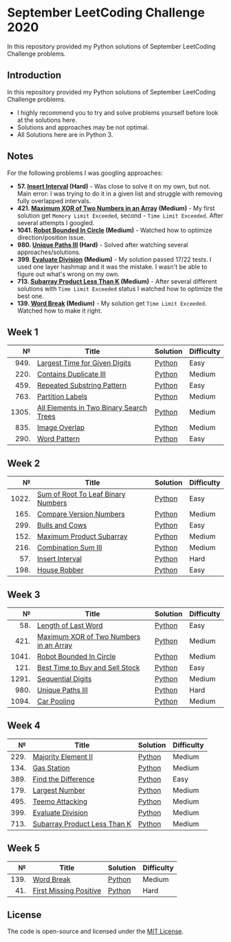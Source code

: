 # September LeetCoding Challenge 2020
In this repository provided my Python solutions of September LeetCoding Challenge problems.

## Introduction
In this repository provided my Python solutions of September LeetCoding Challenge problems. 
- I highly recommend you to try and solve problems yourself before look at the solutions here.
- Solutions and approaches may be not optimal.
- All Solutions here are in Python 3.

## Notes
For the following problems I was googling approaches:
* <b>57\. <ins>Insert Interval</ins> (Hard)</b> - Was close to solve it on my own, but not. Main error: I was trying to do it in a given list and struggle with removing fully overlapped intervals.
* <b>421\. <ins>Maximum XOR of Two Numbers in an Array</ins> (Medium)</b> - My first solution get `Memory Limit Exceeded`, second - `Time Limit Exceeded`. After several attempts I googled.
* <b>1041\. <ins>Robot Bounded In Circle</ins> (Medium)</b> - Watched how to optimize direction/position issue.
* <b>980\. <ins>Unique Paths III</ins> (Hard)</b> - Solved after watching several approaches/solutions.
* <b>399\. <ins>Evaluate Division</ins> (Medium)</b> - My solution passed 17/22 tests. I used one layer hashmap and it was the mistake. I wasn't be able to figure out what's wrong on my own.
* <b>713\. <ins>Subarray Product Less Than K</ins> (Medium)</b> - After several different solutions with `Time Limit Exceeded` status I watched how to optimize the best one. 
* <b>139\. <ins>Word Break</ins> (Medium)</b> - My solution get `Time Limit Exceeded`. Watched how to make it right.

## Week 1
|№|Title|Solution|Difficulty|
| ----: | --- | --- | --- |
|949.|[Largest Time for Given Digits](https://leetcode.com/problems/largest-time-for-given-digits/)|[Python](/Easy/949.LargestTimeforGivenDigits.py)|Easy|
|220.|[Contains Duplicate III](https://leetcode.com/problems/contains-duplicate-iii/)|[Python](/Medium/220.ContainsDuplicateIII.py)|Medium|
|459.|[Repeated Substring Pattern](https://leetcode.com/problems/repeated-substring-pattern/)|[Python](/Easy/459.RepeatedSubstringPattern.py)|Easy|
|763.|[Partition Labels](https://leetcode.com/problems/partition-labels/)|[Python](/Medium/763.PartitionLabels(bruteforce).py)|Medium|
|1305.|[All Elements in Two Binary Search Trees](https://leetcode.com/problems/all-elements-in-two-binary-search-trees/)|[Python](/Medium/1305.AllElementsinTwoBinarySearchTrees.py)|Medium|
|835.|[Image Overlap](https://leetcode.com/problems/image-overlap/)|[Python](/Medium/835.ImageOverlap.py)|Medium|
|290.|[Word Pattern](https://leetcode.com/problems/word-pattern/)|[Python](/Easy/290.WordPattern.py)|Easy|

## Week 2
|№|Title|Solution|Difficulty|
| ----: | --- | --- | --- |
|1022.|[Sum of Root To Leaf Binary Numbers](https://leetcode.com/problems/sum-of-root-to-leaf-binary-numbers/)|[Python](/Easy/1022.SumofRootToLeafBinaryNumbers.py)|Easy|
|165.|[Compare Version Numbers](https://leetcode.com/problems/compare-version-numbers/)|[Python](/Medium/165.CompareVersionNumbers.py)|Medium|
|299.|[Bulls and Cows](https://leetcode.com/problems/bulls-and-cows/)|[Python](/Easy/299.BullsandCows.py)|Easy|
|152.|[Maximum Product Subarray](https://leetcode.com/problems/maximum-product-subarray/)|[Python](/Medium/152.MaximumProductSubarray.py)|Medium|
|216.|[Combination Sum III](https://leetcode.com/problems/combination-sum-iii/)|[Python](/Medium/216.CombinationSumIII.py)|Medium|
|57.|[Insert Interval](https://leetcode.com/problems/insert-interval/)|[Python](/Hard/57.InsertInterval.py)|Hard|
|198.|[House Robber](https://leetcode.com/problems/house-robber/)|[Python](/Easy/198.HouseRobber.py)|Easy|

## Week 3
|№|Title|Solution|Difficulty|
| ----: | --- | --- | --- |
|58.|[Length of Last Word](https://leetcode.com/problems/length-of-last-word/)|[Python](/Easy/58.LengthofLastWord.py)|Easy|
|421.|[Maximum XOR of Two Numbers in an Array](https://leetcode.com/problems/maximum-xor-of-two-numbers-in-an-array/)|[Python](/Medium/421.MaximumXORofTwoNumbersinanArray.py)|Medium|
|1041.|[Robot Bounded In Circle](https://leetcode.com/problems/robot-bounded-in-circle/)|[Python](/Medium/1041.RobotBoundedInCircle.py)|Medium|
|121.|[Best Time to Buy and Sell Stock](https://leetcode.com/problems/best-time-to-buy-and-sell-stock/)|[Python](/Easy/121.BestTimetoBuyandSellStock.py)|Easy|
|1291.|[Sequential Digits](https://leetcode.com/problems/sequential-digits/)|[Python](/Medium/1291.SequentialDigits.py)|Medium|
|980.|[Unique Paths III](https://leetcode.com/problems/unique-paths-iii/)|[Python](/Hard/980.UniquePathsIII.py)|Hard|
|1094.|[Car Pooling](https://leetcode.com/problems/car-pooling/)|[Python](/Medium/1094.CarPooling.py)|Medium|

## Week 4
|№|Title|Solution|Difficulty|
| ----: | --- | --- | --- |
|229.|[Majority Element II](https://leetcode.com/problems/majority-element-ii/)|[Python](/Medium/229.MajorityElementII.py)|Medium|
|134.|[Gas Station](https://leetcode.com/problems/gas-station/)|[Python](/Medium/134.GasStation.py)|Medium|
|389.|[Find the Difference](https://leetcode.com/problems/find-the-difference/)|[Python](/Easy/389.FindtheDifference(set).py)|Easy|
|179.|[Largest Number](https://leetcode.com/problems/largest-number/)|[Python](/Medium/179.LargestNumber.py)|Medium|
|495.|[Teemo Attacking](https://leetcode.com/problems/teemo-attacking/)|[Python](/Medium/495.TeemoAttacking.py)|Medium|
|399.|[Evaluate Division](https://leetcode.com/problems/evaluate-division/)|[Python](/Medium/399.EvaluateDivision.py)|Medium|
|713.|[Subarray Product Less Than K](https://leetcode.com/problems/subarray-product-less-than-k/)|[Python](/Medium/713.SubarrayProductLessThanK.py)|Medium|

## Week 5
|№|Title|Solution|Difficulty|
| ----: | --- | --- | --- |
|139.|[Word Break](https://leetcode.com/problems/word-break/)|[Python](/Medium/139.WordBreak.py)|Medium|
|41.|[First Missing Positive](https://leetcode.com/problems/first-missing-positive/)|[Python](/Hard/41.FirstMissingPositive.py)|Hard|

## License
The code is open-source and licensed under the [MIT License](/LICENSE).
